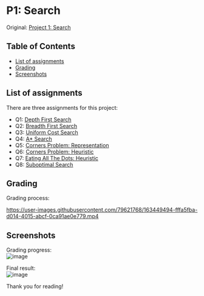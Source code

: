 # P1: Search

Original: [Project 1: Search](http://ai.berkeley.edu./search.html)

## Table of Contents
- [List of assignments](#list-of-assignments)
- [Grading](#grading)
- [Screenshots](#screenshots)

## List of assignments
There are three assignments for this project:

- Q1: [Depth First Search]()
- Q2: [Breadth First Search]()
- Q3: [Uniform Cost Search]()
- Q4: [A* Search]()
- Q5: [Corners Problem: Representation]()
- Q6: [Corners Problem: Heuristic]()
- Q7: [Eating All The Dots: Heuristic]()
- Q8: [Suboptimal Search]()

## Grading
Grading process:  


https://user-images.githubusercontent.com/79621768/163449494-fffa5fba-d014-4015-abcf-0ca91ae0e779.mp4




## Screenshots
Grading progress:  
![image](https://user-images.githubusercontent.com/79621768/163449406-3d15bf30-52d1-457d-9a0b-6461a52ed7f4.png)


Final result:  
![image](https://user-images.githubusercontent.com/79621768/163449419-439a9ace-ee5b-4bb0-8d3a-fe44fdc88286.png)



Thank you for reading!

